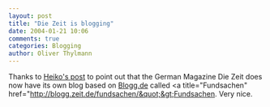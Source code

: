 ```yaml
---
layout: post
title: "Die Zeit is blogging"
date: 2004-01-21 10:06
comments: true
categories: Blogging
author: Oliver Thylmann
---
```



Thanks to [Heiko's post](http://www.hebig.com/archives/001864.shtml) to point out that the German Magazine Die Zeit does now have its own blog based on [Blogg.de](http://www.blogg.de/) called &lt;a title=&quot;Fundsachen&quot; href=&quot;http://blogg.zeit.de/fundsachen/&quot;&gt;Fundsachen. Very nice.


